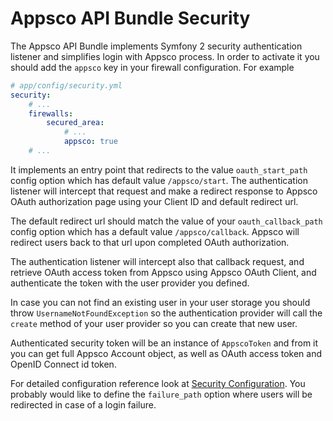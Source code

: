Appsco API Bundle Security
==========================

The Appsco API Bundle implements Symfony 2 security authentication listener and simplifies login with Appsco
process. In order to activate it you should add the `appsco` key in your firewall configuration. For example

``` yaml
# app/config/security.yml
security:
    # ...
    firewalls:
        secured_area:
            # ...
            appsco: true
    # ...
```

It implements an entry point that redirects to the value `oauth_start_path` config option which has default
value `/appsco/start`. The authentication listener will intercept that request and make a redirect response
to Appsco OAuth authorization page using your Client ID and default redirect url.

The default redirect url should match the value of your `oauth_callback_path` config option which has a default
value `/appsco/callback`. Appsco will redirect users back to that url upon completed OAuth authorization.

The authentication listener will intercept also that callback request, and retrieve OAuth access token from
Appsco using Appsco OAuth Client, and authenticate the token with the user provider you defined.

In case you can not find an existing user in your user storage you should throw `UsernameNotFoundException` so
the authentication provider will call the `create` method of your user provider so you can create that new user.

Authenticated security token will be an instance of `AppscoToken` and from it you can get full Appsco Account
object, as well as OAuth access token and OpenID Connect id token.

For detailed configuration reference look at [Security Configuration](configuration.md#security-configuration). You
probably would like to define the `failure_path` option where users will be redirected in case of a login failure.
